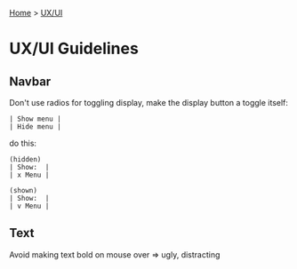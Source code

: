 [Home](../../README.md) > [UX/UI](./README.md)

# UX/UI Guidelines

## Navbar

Don't use radios for toggling display, make the display button a toggle itself:

```
| Show menu |
| Hide menu |
```

do this:

```
(hidden)
| Show:  |
| x Menu |

(shown)
| Show:  |
| v Menu |
```

## Text

Avoid making text bold on mouse over => ugly, distracting
